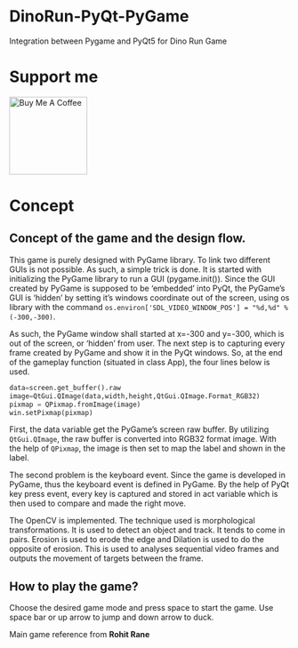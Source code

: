# DinoRun-PyQt-PyGame
Integration between Pygame and PyQt5 for Dino Run Game

# Support me
<a href="https://www.buymeacoffee.com/hongvin" target="_blank"><img src="https://cdn.buymeacoffee.com/buttons/v2/default-blue.png" alt="Buy Me A Coffee" width = "140px" ></a>

# Concept
## Concept of the game and the design flow.
This game is purely designed with PyGame library. To link two different GUIs is not possible. As such, a simple trick is done. It is started with initializing the PyGame library to run a GUI (pygame.init()).  Since the GUI created by PyGame is supposed to be ‘embedded’ into PyQt, the PyGame’s GUI is ‘hidden’ by setting it’s windows coordinate out of the screen, using os library with the command `os.environ['SDL_VIDEO_WINDOW_POS'] = "%d,%d" % (-300,-300)`.

As such, the PyGame window shall started at x=-300 and y=-300, which is out of the screen, or ‘hidden’ from user. The next step is to capturing every frame created by PyGame and show it in the PyQt windows. So, at the end of the gameplay function (situated in class App), the four lines below is used.

```python
data=screen.get_buffer().raw
image=QtGui.QImage(data,width,height,QtGui.QImage.Format_RGB32)
pixmap = QPixmap.fromImage(image)
win.setPixmap(pixmap)
```
First, the data variable get the PyGame’s screen raw buffer. By utilizing ```QtGui.QImage```, the raw buffer is converted into RGB32 format image. With the help of ```QPixmap```, the image is then set to map the label and shown in the label.

The second problem is the keyboard event. Since the game is developed in PyGame, thus the keyboard event is defined in PyGame. By the help of PyQt key press event, every key is captured and stored in act variable which is then used to compare and made the right move.

The OpenCV is implemented. The technique used is morphological transformations. It is used to detect an object and track. It tends to come in pairs. Erosion is used to erode the edge and Dilation is used to do the opposite of erosion. This is used to analyses sequential video frames and outputs the movement of targets between the frame.

## How to play the game?
Choose the desired game mode and press space to start the game. Use space bar or up arrow to jump and down arrow to duck. 


Main game reference from **Rohit Rane**
